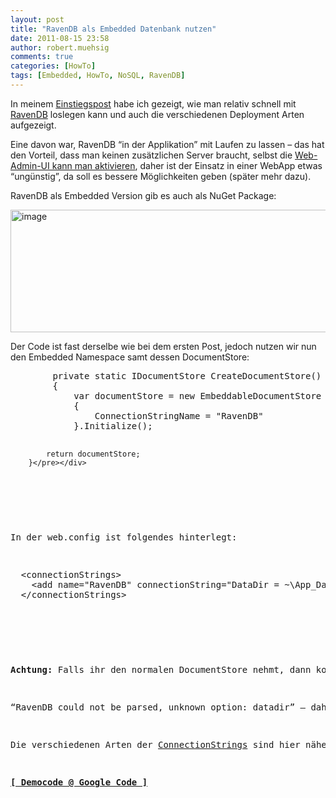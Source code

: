 ```yaml
---
layout: post
title: "RavenDB als Embedded Datenbank nutzen"
date: 2011-08-15 23:58
author: robert.muehsig
comments: true
categories: [HowTo]
tags: [Embedded, HowTo, NoSQL, RavenDB]
---
```

<p>In meinem <a href="http://code-inside.de/blog/2011/07/05/nosql-mit-ravendb-und-asp-net-mvc/">Einstiegspost</a> habe ich gezeigt, wie man relativ schnell mit <a href="http://ravendb.net/">RavenDB</a> loslegen kann und auch die verschiedenen Deployment Arten aufgezeigt. </p> <p>Eine davon war, RavenDB “in der Applikation” mit Laufen zu lassen – das hat den Vorteil, dass man keinen zusätzlichen Server braucht, selbst die <a href="http://ravendb.net/faq/embedded-with-http">Web-Admin-UI kann man aktivieren</a>, daher ist der Einsatz in einer WebApp etwas “ungünstig”, da soll es bessere Möglichkeiten geben (später mehr dazu).</p> <p>RavenDB als Embedded Version gib es auch als NuGet Package:</p> <p><a href="{{BASE_PATH}}/assets/wp-images/image1336.png"><img style="background-image: none; border-bottom: 0px; border-left: 0px; padding-left: 0px; padding-right: 0px; display: inline; border-top: 0px; border-right: 0px; padding-top: 0px" title="image" border="0" alt="image" src="{{BASE_PATH}}/assets/wp-images/image_thumb518.png" width="558" height="196"></a></p> <p>Der Code ist fast derselbe wie bei dem ersten Post, jedoch nutzen wir nun den Embedded Namespace samt dessen DocumentStore:</p> <div style="padding-bottom: 0px; margin: 0px; padding-left: 0px; padding-right: 0px; display: inline; float: none; padding-top: 0px" id="scid:812469c5-0cb0-4c63-8c15-c81123a09de7:a076d608-7d5a-425c-aeb5-3d9acec858ee" class="wlWriterEditableSmartContent"><pre name="code" class="py">        private static IDocumentStore CreateDocumentStore()
        {
            var documentStore = new EmbeddableDocumentStore
            {
                ConnectionStringName = "RavenDB"
            }.Initialize();

            return documentStore;
        }</pre></div>
<p>&nbsp;</p>
<p>In der web.config ist folgendes hinterlegt:</p>
<div style="padding-bottom: 0px; margin: 0px; padding-left: 0px; padding-right: 0px; display: inline; float: none; padding-top: 0px" id="scid:812469c5-0cb0-4c63-8c15-c81123a09de7:a4689b72-a3df-4dca-a120-5e78635635df" class="wlWriterEditableSmartContent"><pre name="code" class="c#">  &lt;connectionStrings&gt;
    &lt;add name="RavenDB" connectionString="DataDir = ~\App_Data" /&gt;
  &lt;/connectionStrings&gt;</pre></div>
<p>&nbsp;</p>
<p><strong>Achtung: </strong>Falls ihr den normalen DocumentStore nehmt, dann kommt folgende Fehlermeldung:</p>
<p>“RavenDB could not be parsed, unknown option: datadir” – daher darauf achten, ob es der Typ aus dem Embedded Bereich ist.</p>
<p>Die verschiedenen Arten der <a href="http://ravendb.net/documentation/client-api/connection-string">ConnectionStrings</a> sind hier näher beschrieben. Das Ergebnis ist nun, dass alle File unter App_Data abgelegt werden, ohne dass ein zusätzlicher Dienst laufen muss.</p>
<p><a href="http://code.google.com/p/code-inside/source/browse/#git%2F2011%2FEmbeddedRavenDB"><strong>[ Democode @ Google Code ]</strong></a></p>
